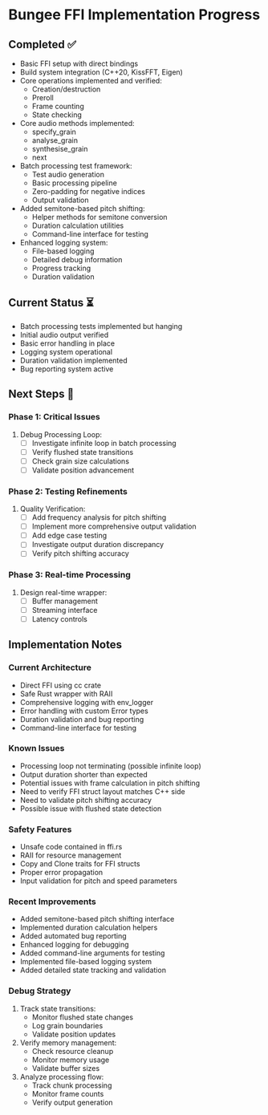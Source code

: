 # Bungee FFI Implementation Progress

## Completed ✅
- Basic FFI setup with direct bindings
- Build system integration (C++20, KissFFT, Eigen)
- Core operations implemented and verified:
  - Creation/destruction
  - Preroll
  - Frame counting
  - State checking
- Core audio methods implemented:
  - specify_grain
  - analyse_grain
  - synthesise_grain
  - next
- Batch processing test framework:
  - Test audio generation
  - Basic processing pipeline
  - Zero-padding for negative indices
  - Output validation
- Added semitone-based pitch shifting:
  - Helper methods for semitone conversion
  - Duration calculation utilities
  - Command-line interface for testing
- Enhanced logging system:
  - File-based logging
  - Detailed debug information
  - Progress tracking
  - Duration validation

## Current Status ⏳
- Batch processing tests implemented but hanging
- Initial audio output verified
- Basic error handling in place
- Logging system operational
- Duration validation implemented
- Bug reporting system active

## Next Steps 🔄

### Phase 1: Critical Issues
1. Debug Processing Loop:
   - [ ] Investigate infinite loop in batch processing
   - [ ] Verify flushed state transitions
   - [ ] Check grain size calculations
   - [ ] Validate position advancement

### Phase 2: Testing Refinements
1. Quality Verification:
   - [ ] Add frequency analysis for pitch shifting
   - [ ] Implement more comprehensive output validation
   - [ ] Add edge case testing
   - [ ] Investigate output duration discrepancy
   - [ ] Verify pitch shifting accuracy

### Phase 3: Real-time Processing
1. Design real-time wrapper:
   - [ ] Buffer management
   - [ ] Streaming interface
   - [ ] Latency controls

## Implementation Notes

### Current Architecture
- Direct FFI using cc crate
- Safe Rust wrapper with RAII
- Comprehensive logging with env_logger
- Error handling with custom Error types
- Duration validation and bug reporting
- Command-line interface for testing

### Known Issues
- Processing loop not terminating (possible infinite loop)
- Output duration shorter than expected
- Potential issues with frame calculation in pitch shifting
- Need to verify FFI struct layout matches C++ side
- Need to validate pitch shifting accuracy
- Possible issue with flushed state detection

### Safety Features
- Unsafe code contained in ffi.rs
- RAII for resource management
- Copy and Clone traits for FFI structs
- Proper error propagation
- Input validation for pitch and speed parameters

### Recent Improvements
- Added semitone-based pitch shifting interface
- Implemented duration calculation helpers
- Added automated bug reporting
- Enhanced logging for debugging
- Added command-line arguments for testing
- Implemented file-based logging system
- Added detailed state tracking and validation

### Debug Strategy
1. Track state transitions:
   - Monitor flushed state changes
   - Log grain boundaries
   - Validate position updates
2. Verify memory management:
   - Check resource cleanup
   - Monitor memory usage
   - Validate buffer sizes
3. Analyze processing flow:
   - Track chunk processing
   - Monitor frame counts
   - Verify output generation